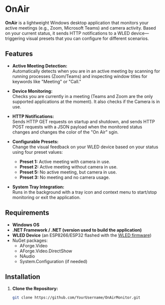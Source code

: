 # OnAir

**OnAir** is a lightweight Windows desktop application that monitors your active meetings (e.g., Zoom, Microsoft Teams) and camera  activity. Based on your current status, it sends HTTP notifications to a WLED device—triggering visual presets that you can configure for different scenarios.

## Features

- **Active Meeting Detection:**  
  Automatically detects when you are in an active meeting by scanning for running processes (Zoom/Teams) and inspecting window titles for keywords like "Meeting" or "Call."

- **Device Monitoring:**  
  Checks you are currently in a meeting (Teams and Zoom are the only supported applications at the moment). It also checks if the Camera is in use.

- **HTTP Notifications:**  
  Sends HTTP GET requests on startup and shutdown, and sends HTTP POST requests with a JSON payload when the monitored status changes and changes
  the color of the "On Air" sgin.

- **Configurable Presets:**  
  Change the visual feedback on your WLED device based on your status using four preset values:
  - **Preset 1:** Active meeting with camera in use.
  - **Preset 2:** Active meeting without camera in use.
  - **Preset 5:** No active meeting, but camera in use.
  - **Preset 3:** No meeting and no camera usage.

- **System Tray Integration:**  
  Runs in the background with a tray icon and context menu to start/stop monitoring or exit the application.

## Requirements

- **Windows OS**
- **.NET Framework / .NET (version used to build the application)**
- **WLED Device** (an ESP8266/ESP32 flashed with the [WLED firmware](https://github.com/Aircoookie/WLED))
- NuGet packages:
  - AForge.Video
  - AForge.Video.DirectShow
  - NAudio
  - System.Configuration (if needed)

## Installation

1. **Clone the Repository:**

   ```bash
   git clone https://github.com/YourUsername/OnAirMonitor.git
